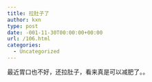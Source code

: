 ```yaml
---
title: 拉肚子了
author: kxn
type: post
date: -001-11-30T00:00:00+00:00
url: /106.html
categories:
  - Uncategorized
---
```


最近胃口也不好，还拉肚子，看来真是可以减肥了。。
